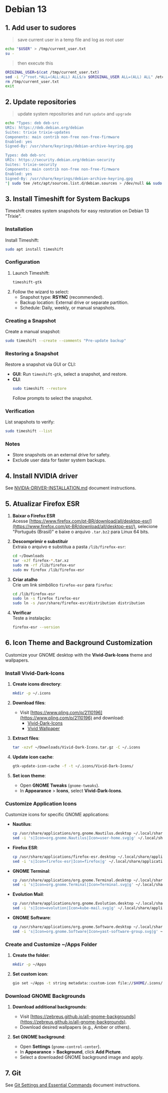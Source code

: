 # Debian 13

## 1. Add user to sudores
>save current user in a temp file and log as root user
```bash
echo "$USER" > /tmp/current_user.txt
su - 
```

>then execute this
```bash
ORIGINAL_USER=$(cat /tmp/current_user.txt)
sed -i "/^root.*ALL=(ALL:ALL) ALL$/a $ORIGINAL_USER ALL=(ALL) ALL" /etc/sudoers
rm /tmp/current_user.txt
exit
```

## 2. Update repositories
>update system repositories and run `update` and `upgrade`
```bash
echo "Types: deb deb-src
URIs: https://deb.debian.org/debian
Suites: trixie trixie-updates
Components: main contrib non-free non-free-firmware
Enabled: yes
Signed-By: /usr/share/keyrings/debian-archive-keyring.gpg

Types: deb deb-src
URIs: https://security.debian.org/debian-security
Suites: trixie-security
Components: main contrib non-free non-free-firmware
Enabled: yes
Signed-By: /usr/share/keyrings/debian-archive-keyring.gpg
"| sudo tee /etc/apt/sources.list.d/debian.sources > /dev/null && sudo apt update && apt list --upgradable && sudo apt upgrade
```

## 3. Install Timeshift for System Backups

Timeshift creates system snapshots for easy restoration on Debian 13 "Trixie".

### Installation
Install Timeshift:

```bash
sudo apt install timeshift
```

### Configuration
1. Launch Timeshift:
   ```bash
   timeshift-gtk
   ```
2. Follow the wizard to select:
   - Snapshot type: **RSYNC** (recommended).
   - Backup location: External drive or separate partition.
   - Schedule: Daily, weekly, or manual snapshots.

### Creating a Snapshot
Create a manual snapshot:

```bash
sudo timeshift --create --comments "Pre-update backup"
```

### Restoring a Snapshot
Restore a snapshot via GUI or CLI:
- **GUI**: Run `timeshift-gtk`, select a snapshot, and restore.
- **CLI**:
   ```bash
   sudo timeshift --restore
   ```
   Follow prompts to select the snapshot.

### Verification
List snapshots to verify:

```bash
sudo timeshift --list
```

### Notes
- Store snapshots on an external drive for safety.
- Exclude user data for faster system backups.

## 4. Install NVIDIA driver
See [NVIDIA-DRIVER-INSTALLATION.md](https://github.com/jrfernandodasilva/debian-guide/blob/main/Debian-13/NVIDIA-DRIVERS-INSTALLATION.md) document instructions.

## 5. Atualizar Firefox ESR

1. **Baixar o Firefox ESR**  
   Acesse [https://www.firefox.com/pt-BR/download/all/desktop-esr/](https://www.firefox.com/pt-BR/download/all/desktop-esr/), selecione "Português (Brasil)" e baixe o arquivo `.tar.bz2` para Linux 64 bits.

2. **Descomprimir e substituir**  
   Extraia o arquivo e substitua a pasta `/lib/firefox-esr`:  
   ```sh
   cd ~/Downloads
   tar -xJf firefox-*.tar.xz
   sudo rm -rf /lib/firefox-esr
   sudo mv firefox /lib/firefox-esr
   ```

3. **Criar atalho**  
   Crie um link simbólico `firefox-esr` para `firefox`:  
   ```sh
   cd /lib/firefox-esr
   sudo ln -s firefox firefox-esr
   sudo ln -s /usr/share/firefox-esr/distribution distribution
   ```

4. **Verificar**  
   Teste a instalação:  
   ```sh
   firefox-esr --version
   ```

## 6. Icon Theme and Background Customization

Customize your GNOME desktop with the **Vivid-Dark-Icons** theme and wallpapers.

### Install Vivid-Dark-Icons
1. **Create icons directory**:
   ```bash
   mkdir -p ~/.icons
   ```

2. **Download files**:
   - Visit [https://www.pling.com/p/2110196](https://www.pling.com/p/2110196) and download:
     - [Vivid-Dark-Icons](https://www.pling.com/p/2110189)
     - [Vivid Wallpaper](https://www.pling.com/p/2110165)

3. **Extract files**:
   ```bash
   tar -xzvf ~/Downloads/Vivid-Dark-Icons.tar.gz -C ~/.icons
   ```

4. **Update icon cache**:
   ```bash
   gtk-update-icon-cache -f -t ~/.icons/Vivid-Dark-Icons/
   ```

5. **Set icon theme**:
   - Open **GNOME Tweaks** (`gnome-tweaks`).
   - In **Appearance** > **Icons**, select **Vivid-Dark-Icons**.

### Customize Application Icons
Customize icons for specific GNOME applications:

- **Nautilus**:
   ```bash
   cp /usr/share/applications/org.gnome.Nautilus.desktop ~/.local/share/applications/
   sed -i 's|Icon=org.gnome.Nautilus|Icon=user-home.svg|g' ~/.local/share/applications/org.gnome.Nautilus.desktop
   ```

- **Firefox ESR**:
   ```bash
   cp /usr/share/applications/firefox-esr.desktop ~/.local/share/applications/
   sed -i 's|Icon=firefox-esr|Icon=firefox|g' ~/.local/share/applications/firefox-esr.desktop
   ```

- **GNOME Terminal**:
   ```bash
   cp /usr/share/applications/org.gnome.Terminal.desktop ~/.local/share/applications/
   sed -i 's|Icon=org.gnome.Terminal|Icon=Terminal.svg|g' ~/.local/share/applications/org.gnome.Terminal.desktop
   ```

- **Evolution Mail**:
   ```bash
   cp /usr/share/applications/org.gnome.Evolution.desktop ~/.local/share/applications/
   sed -i 's|Icon=evolution|Icon=kube-mail.svg|g' ~/.local/share/applications/org.gnome.Evolution.desktop
   ```

- **GNOME Software**:
   ```bash
   cp /usr/share/applications/org.gnome.Software.desktop ~/.local/share/applications/
   sed -i 's|Icon=org.gnome.Software|Icon=yast-software-group.svg|g' ~/.local/share/applications/org.gnome.Software.desktop
   ```

### Create and Customize ~/Apps Folder
1. **Create the folder**:
   ```bash
   mkdir -p ~/Apps
   ```

2. **Set custom icon**:
   ```bash
   gio set ~/Apps -t string metadata::custom-icon file://$HOME/.icons/Vivid-Dark-Icons/places/32/folder-script.svg
   ```

### Download GNOME Backgrounds
1. **Download additional backgrounds**:
   - Visit [https://zebreus.github.io/all-gnome-backgrounds](https://zebreus.github.io/all-gnome-backgrounds).
   - Download desired wallpapers (e.g., Amber or others).

2. **Set GNOME background**:
   - Open **Settings** (`gnome-control-center`).
   - In **Appearance** > **Background**, click **Add Picture**.
   - Select a downloaded GNOME background image and apply.

## 7. Git
See [Git Settings and Essential Commands](https://github.com/jrfernandodasilva/debian-guide/blob/main/Tips/Git.md) document instructions.
